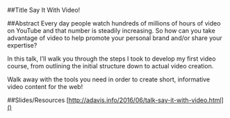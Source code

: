 ##Title
Say It With Video!

##Abstract
Every day people watch hundreds of millions of hours of video on YouTube and that number is steadily increasing. So how can you take advantage of video to help promote your personal brand and/or share your expertise?

In this talk, I’ll walk you through the steps I took to develop my first video course, from outlining the initial structure down to actual video creation. 

Walk away with the tools you need in order to create short, informative video content for the web!

##Slides/Resources
[http://adavis.info/2016/06/talk-say-it-with-video.html]()